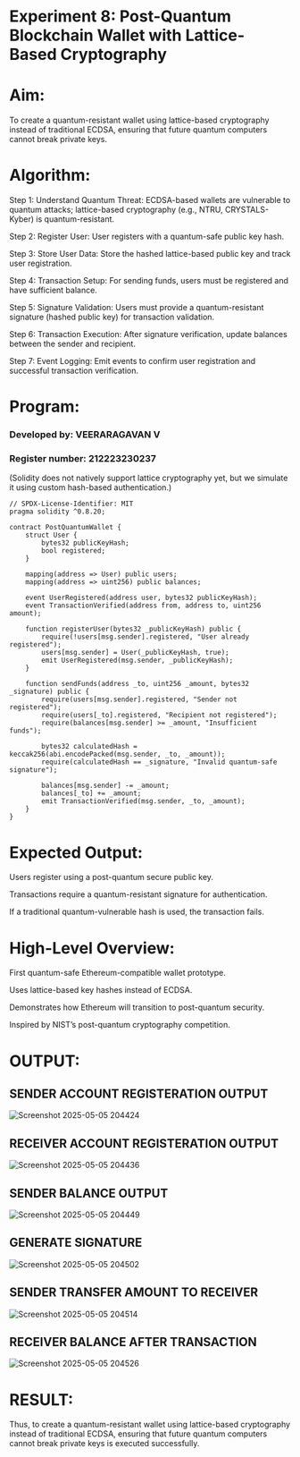 # Experiment 8: Post-Quantum Blockchain Wallet with Lattice-Based Cryptography

# Aim:

To create a quantum-resistant wallet using lattice-based cryptography instead of traditional ECDSA, ensuring that future quantum computers cannot break private keys.

# Algorithm:

Step 1: Understand Quantum Threat: ECDSA-based wallets are vulnerable to quantum attacks; lattice-based cryptography (e.g., NTRU, CRYSTALS-Kyber) is quantum-resistant.

Step 2: Register User: User registers with a quantum-safe public key hash.

Step 3: Store User Data: Store the hashed lattice-based public key and track user registration.

Step 4: Transaction Setup: For sending funds, users must be registered and have sufficient balance.

Step 5: Signature Validation: Users must provide a quantum-resistant signature (hashed public key) for transaction validation.

Step 6: Transaction Execution: After signature verification, update balances between the sender and recipient.

Step 7: Event Logging: Emit events to confirm user registration and successful transaction verification.


# Program:

### Developed by: VEERARAGAVAN V
### Register number: 212223230237

(Solidity does not natively support lattice cryptography yet, but we simulate it using custom hash-based authentication.)
```
// SPDX-License-Identifier: MIT
pragma solidity ^0.8.20;

contract PostQuantumWallet {
    struct User {
        bytes32 publicKeyHash;
        bool registered;
    }

    mapping(address => User) public users;
    mapping(address => uint256) public balances;

    event UserRegistered(address user, bytes32 publicKeyHash);
    event TransactionVerified(address from, address to, uint256 amount);

    function registerUser(bytes32 _publicKeyHash) public {
        require(!users[msg.sender].registered, "User already registered");
        users[msg.sender] = User(_publicKeyHash, true);
        emit UserRegistered(msg.sender, _publicKeyHash);
    }

    function sendFunds(address _to, uint256 _amount, bytes32 _signature) public {
        require(users[msg.sender].registered, "Sender not registered");
        require(users[_to].registered, "Recipient not registered");
        require(balances[msg.sender] >= _amount, "Insufficient funds");

        bytes32 calculatedHash = keccak256(abi.encodePacked(msg.sender, _to, _amount));
        require(calculatedHash == _signature, "Invalid quantum-safe signature");

        balances[msg.sender] -= _amount;
        balances[_to] += _amount;
        emit TransactionVerified(msg.sender, _to, _amount);
    }
}
```

# Expected Output:

Users register using a post-quantum secure public key.


Transactions require a quantum-resistant signature for authentication.


If a traditional quantum-vulnerable hash is used, the transaction fails.


# High-Level Overview:

First quantum-safe Ethereum-compatible wallet prototype.


Uses lattice-based key hashes instead of ECDSA.


Demonstrates how Ethereum will transition to post-quantum security.


Inspired by NIST’s post-quantum cryptography competition.

# OUTPUT:

## SENDER ACCOUNT REGISTERATION OUTPUT
![Screenshot 2025-05-05 204424](https://github.com/user-attachments/assets/8179b7a9-08fb-40d6-bad6-e4c88136b2a2)


## RECEIVER ACCOUNT REGISTERATION OUTPUT
![Screenshot 2025-05-05 204436](https://github.com/user-attachments/assets/eb414f93-483f-4727-83ba-ba2d02d17507)


## SENDER BALANCE OUTPUT
![Screenshot 2025-05-05 204449](https://github.com/user-attachments/assets/9b21c00e-956e-47ed-b28b-ab9555e7ecfd)


## GENERATE SIGNATURE
![Screenshot 2025-05-05 204502](https://github.com/user-attachments/assets/584afd2a-6a06-4c12-991b-15ea8f16538a)

## SENDER TRANSFER AMOUNT TO RECEIVER
![Screenshot 2025-05-05 204514](https://github.com/user-attachments/assets/3c45ed89-e39a-477c-826d-fdeb51209367)

## RECEIVER BALANCE AFTER TRANSACTION
![Screenshot 2025-05-05 204526](https://github.com/user-attachments/assets/265011fd-9274-4d4f-be6c-ad974aee383f)

# RESULT: 

Thus, to create a quantum-resistant wallet using lattice-based cryptography instead of traditional ECDSA, ensuring that future quantum computers cannot break private keys is executed successfully.

